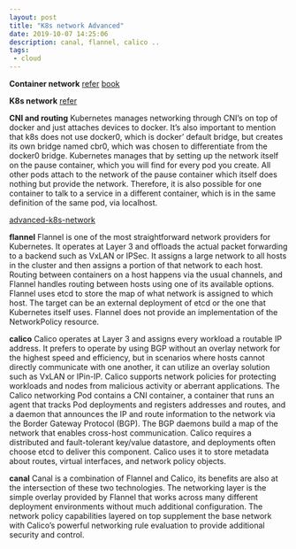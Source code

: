 ```yaml
---
layout: post
title: "K8s network Advanced"
date: 2019-10-07 14:25:06
description: canal, flannel, calico ..
tags:
 - cloud
---
```


**Container network**
[refer](http://events17.linuxfoundation.org/sites/events/files/slides/Container%20Networking%20Deep%20Dive.pdf)
[book](https://www.li9.com/wp-content/uploads/2018/07/Container-Networking-Docker-Kubernetes-180701.pdf)

**K8s network**
[refer](https://info.rancher.com/hubfs/eBooks,%20reports,%20and%20whitepapers/Diving%20Deep%20Into%20Kubernetes%20Networking.pdf)

**CNI and routing**
Kubernetes manages networking through CNI’s on top of docker and just attaches devices to docker. 
It’s also important to mention that k8s does not use docker0, which is docker’
default bridge, but creates its own bridge named cbr0, which was chosen to
differentiate from the docker0 bridge.
Kubernetes manages that by setting up the network itself on the pause container, which you will find for every pod you create. All other pods attach to the network of the pause container which itself does nothing but provide the network. Therefore, it is also possible for one container to talk to a service in a different container, which is in the same definition of the same pod, via localhost.

[advanced-k8s-network](https://neuvector.com/network-security/advanced-kubernetes-networking/)


**flannel**
Flannel is one of the most straightforward network providers for Kubernetes.
It operates at Layer 3 and offloads the actual packet forwarding to a backend
such as VxLAN or IPSec. It assigns a large network to all hosts in the cluster
and then assigns a portion of that network to each host. Routing between
containers on a host happens via the usual channels, and Flannel handles
routing between hosts using one of its available options.
Flannel uses etcd to store the map of what network is assigned to which host.
The target can be an external deployment of etcd or the one that Kubernetes
itself uses.
Flannel does not provide an implementation of the NetworkPolicy resource. 

**calico**
Calico operates at Layer 3 and assigns every workload a
routable IP address. It prefers to operate by using BGP without
an overlay network for the highest speed and efficiency, but in
scenarios where hosts cannot directly communicate with one
another, it can utilize an overlay solution such as VxLAN or IPin-IP.
Calico supports network policies for protecting workloads and
nodes from malicious activity or aberrant applications.
The Calico networking Pod contains a CNI container, a
container that runs an agent that tracks Pod deployments and
registers addresses and routes, and a daemon that announces
the IP and route information to the network via the Border
Gateway Protocol (BGP). The BGP daemons build a map of the
network that enables cross-host communication.
Calico requires a distributed and fault-tolerant key/value
datastore, and deployments often choose etcd to deliver this
component. Calico uses it to store metadata about routes,
virtual interfaces, and network policy objects.

**canal**
Canal is a combination of Flannel and Calico, its benefits are also at the intersection of these two technologies. The networking layer is the simple overlay provided by Flannel that works across many different deployment environments without much additional configuration. The network policy capabilities layered on top supplement the base network with Calico’s powerful networking rule evaluation to provide additional security and control.
